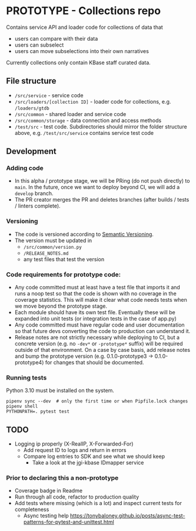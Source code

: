 # PROTOTYPE - Collections repo

Contains service API and loader code for collections of data that

* users can compare with their data
* users can subselect
* users can move subselections into their own narratives

Currently collections only contain KBase staff curated data.

## File structure

* `/src/service` - service code
* `/src/loaders/[collection ID]` - loader code for collections, e.g. `/loaders/gtdb`
* `/src/common` - shared loader and service code
* `/src/common/storage` - data connection and access methods
* `/test/src` - test code. Subdirectories should mirror the folder structure above, e.g.
  `/test/src/service` contains service test code

## Development

### Adding code

* In this alpha / prototype stage, we will be PRing (do not push directly) to `main`. In the
  future, once we want to deploy beyond CI, we will add a `develop` branch.
* The PR creator merges the PR and deletes branches (after builds / tests / linters complete).

### Versioning

* The code is versioned according to [Semantic Versioning](https://semver.org/).
* The version must be updated in
  * `/src/common/version.py`
  * `/RELEASE_NOTES.md`
  * any test files that test the version

### Code requirements for prototype code:

* Any code committed must at least have a test file that imports it and runs a noop test so that
  the code is shown with no coverage in the coverage statistics. This will make it clear what
  code needs tests when we move beyond the prototype stage.
* Each module should have its own test file. Eventually these will be expanded into unit tests
  (or integration tests in the case of app.py)
* Any code committed must have regular code and user documentation so that future devs
  converting the code to production can understand it.
* Release notes are not strictly necessary while deploying to CI, but a concrete version (e.g.
  no `-dev*` or `-prototype*` suffix) will be required outside of that environment. On a case by
  case basis, add release notes and bump the prototype version (e.g. 0.1.0-prototype3 ->
  0.1.0-prototype4) for changes that should be documented.

### Running tests

Python 3.10 must be installed on the system.

```
pipenv sync --dev  # only the first time or when Pipfile.lock changes
pipenv shell
PYTHONPATH=. pytest test
```

## TODO

* Logging ip properly (X-RealIP, X-Forwarded-For)
  * Add request ID to logs and return in errors
  * Compare log entries to SDK and see what we should keep
    * Take a look at the jgi-kbase IDmapper service

### Prior to declaring this a non-prototype

* Coverage badge in Readme
* Run through all code, refactor to production quality
* Add tests where missing (which is a lot) and inspect current tests for completeness
  * Async testing help https://tonybaloney.github.io/posts/async-test-patterns-for-pytest-and-unittest.html